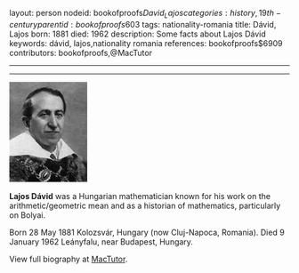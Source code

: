 layout: person
nodeid: bookofproofs$David_Lajos
categories: history,19th-century
parentid: bookofproofs$603
tags: nationality-romania
title: Dávid, Lajos
born: 1881
died: 1962
description: Some facts about Lajos Dávid
keywords: dávid, lajos,nationality romania
references: bookofproofs$6909
contributors: bookofproofs,@MacTutor

---


---

![David_Lajos.jpg](https://github.com/bookofproofs/bookofproofs.github.io/blob/main/_sources/_assets/images/portraits/David_Lajos.jpg?raw=true)

**Lajos Dávid** was  a Hungarian mathematician known for his work on the arithmetic/geometric mean and as a historian of mathematics, particularly on Bolyai.

Born 28 May 1881 Kolozsvár, Hungary (now Cluj-Napoca, Romania). Died 9 January 1962 Leányfalu, near Budapest, Hungary.


View full biography at [MacTutor](https://mathshistory.st-andrews.ac.uk/Biographies/David_Lajos/).